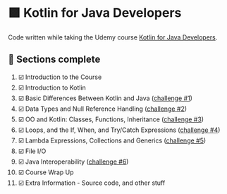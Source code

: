 # 🟪 Kotlin for Java Developers

Code written while taking the Udemy course [Kotlin for Java Developers](https://www.udemy.com/course/kotlin-for-java-developers/).

## 📖 Sections complete
1. ☑️ Introduction to the Course
2. ☑️ Introduction to Kotlin
3. ☑️ Basic Differences Between Kotlin and Java ([challenge #1](src/main/kotlin/challenge1))
4. ☑️ Data Types and Null Reference Handling ([challenge #2](src/main/kotlin/challenge2))
5. ☑️ OO and Kotlin: Classes, Functions, Inheritance ([challenge #3](src/main/kotlin/challenge3))
6. ☑️ Loops, and the If, When, and Try/Catch Expressions ([challenge #4](src/main/kotlin/challenge4))
7. ☑️ Lambda Expressions, Collections and Generics ([challenge #5](src/main/kotlin/challenge5))
8. ☑️ File I/O
9. ☑️ Java Interoperability ([challenge #6](src/main/kotlin/challenge6))
10. ☑️ Course Wrap Up
11. ☑️ Extra Information - Source code, and other stuff
